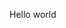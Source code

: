 <!DOCTYPE html>
<html>
    <head>
        <title>krikz.html</title>
    </head>
    <body>
        <p>Hello world</p>
    </body>
</html>
